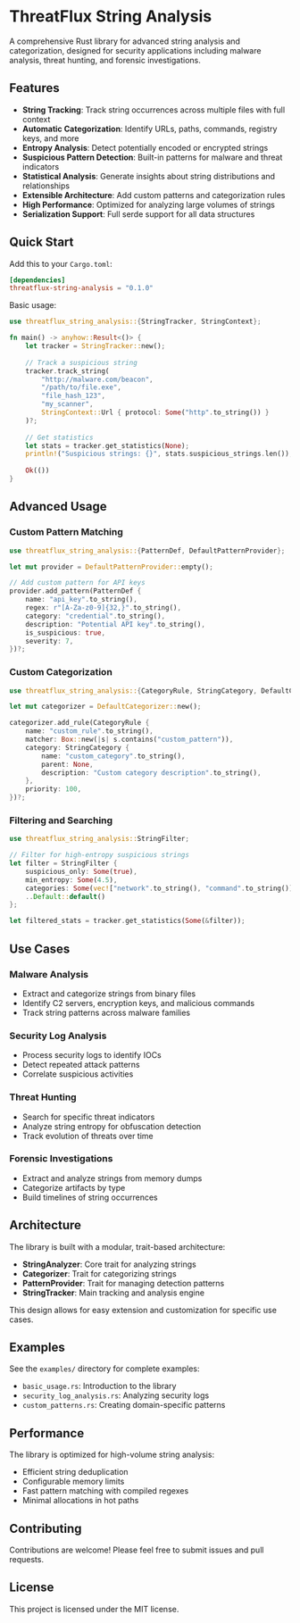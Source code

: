 # ThreatFlux String Analysis

A comprehensive Rust library for advanced string analysis and categorization, designed for security applications including malware analysis, threat hunting, and forensic investigations.

## Features

- **String Tracking**: Track string occurrences across multiple files with full context
- **Automatic Categorization**: Identify URLs, paths, commands, registry keys, and more
- **Entropy Analysis**: Detect potentially encoded or encrypted strings
- **Suspicious Pattern Detection**: Built-in patterns for malware and threat indicators
- **Statistical Analysis**: Generate insights about string distributions and relationships
- **Extensible Architecture**: Add custom patterns and categorization rules
- **High Performance**: Optimized for analyzing large volumes of strings
- **Serialization Support**: Full serde support for all data structures

## Quick Start

Add this to your `Cargo.toml`:

```toml
[dependencies]
threatflux-string-analysis = "0.1.0"
```

Basic usage:

```rust
use threatflux_string_analysis::{StringTracker, StringContext};

fn main() -> anyhow::Result<()> {
    let tracker = StringTracker::new();
    
    // Track a suspicious string
    tracker.track_string(
        "http://malware.com/beacon",
        "/path/to/file.exe",
        "file_hash_123",
        "my_scanner",
        StringContext::Url { protocol: Some("http".to_string()) }
    )?;
    
    // Get statistics
    let stats = tracker.get_statistics(None);
    println!("Suspicious strings: {}", stats.suspicious_strings.len());
    
    Ok(())
}
```

## Advanced Usage

### Custom Pattern Matching

```rust
use threatflux_string_analysis::{PatternDef, DefaultPatternProvider};

let mut provider = DefaultPatternProvider::empty();

// Add custom pattern for API keys
provider.add_pattern(PatternDef {
    name: "api_key".to_string(),
    regex: r"[A-Za-z0-9]{32,}".to_string(),
    category: "credential".to_string(),
    description: "Potential API key".to_string(),
    is_suspicious: true,
    severity: 7,
})?;
```

### Custom Categorization

```rust
use threatflux_string_analysis::{CategoryRule, StringCategory, DefaultCategorizer};

let mut categorizer = DefaultCategorizer::new();

categorizer.add_rule(CategoryRule {
    name: "custom_rule".to_string(),
    matcher: Box::new(|s| s.contains("custom_pattern")),
    category: StringCategory {
        name: "custom_category".to_string(),
        parent: None,
        description: "Custom category description".to_string(),
    },
    priority: 100,
})?;
```

### Filtering and Searching

```rust
use threatflux_string_analysis::StringFilter;

// Filter for high-entropy suspicious strings
let filter = StringFilter {
    suspicious_only: Some(true),
    min_entropy: Some(4.5),
    categories: Some(vec!["network".to_string(), "command".to_string()]),
    ..Default::default()
};

let filtered_stats = tracker.get_statistics(Some(&filter));
```

## Use Cases

### Malware Analysis
- Extract and categorize strings from binary files
- Identify C2 servers, encryption keys, and malicious commands
- Track string patterns across malware families

### Security Log Analysis
- Process security logs to identify IOCs
- Detect repeated attack patterns
- Correlate suspicious activities

### Threat Hunting
- Search for specific threat indicators
- Analyze string entropy for obfuscation detection
- Track evolution of threats over time

### Forensic Investigations
- Extract and analyze strings from memory dumps
- Categorize artifacts by type
- Build timelines of string occurrences

## Architecture

The library is built with a modular, trait-based architecture:

- **StringAnalyzer**: Core trait for analyzing strings
- **Categorizer**: Trait for categorizing strings
- **PatternProvider**: Trait for managing detection patterns
- **StringTracker**: Main tracking and analysis engine

This design allows for easy extension and customization for specific use cases.

## Examples

See the `examples/` directory for complete examples:

- `basic_usage.rs`: Introduction to the library
- `security_log_analysis.rs`: Analyzing security logs
- `custom_patterns.rs`: Creating domain-specific patterns

## Performance

The library is optimized for high-volume string analysis:

- Efficient string deduplication
- Configurable memory limits
- Fast pattern matching with compiled regexes
- Minimal allocations in hot paths

## Contributing

Contributions are welcome! Please feel free to submit issues and pull requests.

## License

This project is licensed under the MIT license.